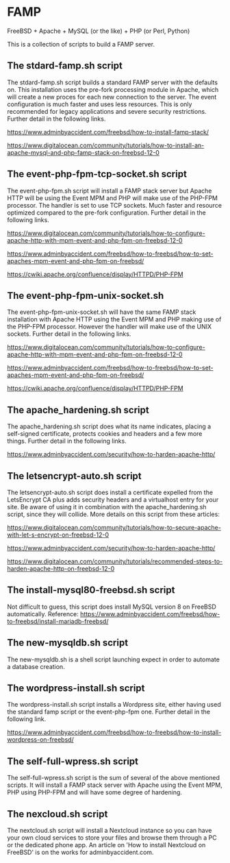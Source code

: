 # FAMP
FreeBSD + Apache + MySQL (or the like) + PHP (or Perl, Python)

This is a collection of scripts to build a FAMP server.

## The stdard-famp.sh script
The stdard-famp.sh script builds a standard FAMP server with the defaults on. This installation uses the pre-fork processing module in Apache, which will create a new proces for each new connection to the server. The event configuration is much faster and uses less resources. This is only recommended for legacy applications and severe security restrictions. Further detail in the following links.

https://www.adminbyaccident.com/freebsd/how-to-install-famp-stack/

https://www.digitalocean.com/community/tutorials/how-to-install-an-apache-mysql-and-php-famp-stack-on-freebsd-12-0

## The event-php-fpm-tcp-socket.sh script
The event-php-fpm.sh script will install a FAMP stack server but Apache HTTP will be using the Event MPM and PHP will make use of the PHP-FPM processor. The handler is set to use TCP sockets. Much faster and resource optimized compared to the pre-fork configuration. Further detail in the following links.

https://www.digitalocean.com/community/tutorials/how-to-configure-apache-http-with-mpm-event-and-php-fpm-on-freebsd-12-0

https://www.adminbyaccident.com/freebsd/how-to-freebsd/how-to-set-apaches-mpm-event-and-php-fpm-on-freebsd/

https://cwiki.apache.org/confluence/display/HTTPD/PHP-FPM

## The event-php-fpm-unix-socket.sh
The event-php-fpm-unix-socket.sh will have the same FAMP stack installation with Apache HTTP using the Event MPM and PHP making use of the PHP-FPM processor. However the handler will make use of the UNIX sockets. Further detail in the following links.

https://www.digitalocean.com/community/tutorials/how-to-configure-apache-http-with-mpm-event-and-php-fpm-on-freebsd-12-0

https://www.adminbyaccident.com/freebsd/how-to-freebsd/how-to-set-apaches-mpm-event-and-php-fpm-on-freebsd/

https://cwiki.apache.org/confluence/display/HTTPD/PHP-FPM

## The apache_hardening.sh script
The apache_hardening.sh script does what its name indicates, placing a self-signed certificate, protects cookies and headers and a few more things. Further detail in the following links.

https://www.adminbyaccident.com/security/how-to-harden-apache-http/

## The letsencrypt-auto.sh script
The letsencrypt-auto.sh script does install a certificate expelled from the LetsEncrypt CA plus adds security headers and a virtualhost entry for your site. Be aware of using it in combination with the apache_hardening.sh script, since they will collide.
More details on this script from these articles:

https://www.digitalocean.com/community/tutorials/how-to-secure-apache-with-let-s-encrypt-on-freebsd-12-0

https://www.adminbyaccident.com/security/how-to-harden-apache-http/

https://www.digitalocean.com/community/tutorials/recommended-steps-to-harden-apache-http-on-freebsd-12-0

## The install-mysql80-freebsd.sh script
Not difficult to guess, this script does install MySQL version 8 on FreeBSD automatically. Reference:
https://www.adminbyaccident.com/freebsd/how-to-freebsd/install-mariadb-freebsd/

## The new-mysqldb.sh script
The new-mysqldb.sh is a shell script launching expect in order to automate a database creation.

## The wordpress-install.sh script
The wordpress-install.sh script installs a Wordpress site, either having used the standard famp script or the event-php-fpm one. Further detail in the following link.

https://www.adminbyaccident.com/freebsd/how-to-freebsd/how-to-install-wordpress-on-freebsd/

## The self-full-wpress.sh script
The self-full-wpress.sh script is the sum of several of the above mentioned scripts. It will install a FAMP stack server with Apache using the Event MPM, PHP using PHP-FPM and will have some degree of hardening.


## The nexcloud.sh script
The nextcloud.sh script will install a Nextcloud instance so you can have your own cloud services to store your files and browse them through a PC or the dedicated phone app.
An article on 'How to install Nextcloud on FreeBSD' is on the works for adminbyaccident.com.

